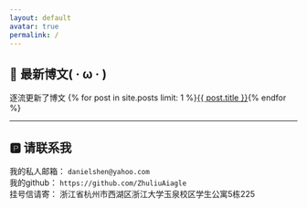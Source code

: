 ```yaml
---
layout: default
avatar: true
permalink: /
---
```

## 🚀 最新博文( · ω · )
逐流更新了博文 {% for post in site.posts limit: 1 %}<a href="{{ post.url | prepend: site.baseurl }}">{{ post.title }}</a>{% endfor %} 

---

## 🅿️ 请联系我
我的私人邮箱：  ``danielshen@yahoo.com ``<br/>
我的github：   ``https://github.com/ZhuliuAiagle`` <br/>
挂号信请寄：   浙江省杭州市西湖区浙江大学玉泉校区学生公寓5栋225 <br/>
